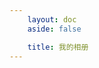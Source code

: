 ```yaml
---
    layout: doc
    aside: false

    title: 我的相册
---
```


<PageWrapper>
    <PhotoItem v-for='(image, index) in photos' :photo='image' :index='index'></PhotoItem>
</PageWrapper>

<script setup lang='ts'>
    import { ref } from 'vue';
    import { useData } from 'vitepress';

    import PageWrapper from '../../components/PageWrapper.vue';
    import PhotoItem from '../../components/PhotoItem.vue';
    import photoConfig from '../../configs/photos.json';

    const { params } = useData();
    const { subject, category } = params.value;

    const photos: string[] = photoConfig.items.find(( item: string ) => item.text === subject ).items.find(( item: string ) => item.text === category ).items;
    
</script>

<style scoped>
    
</style>